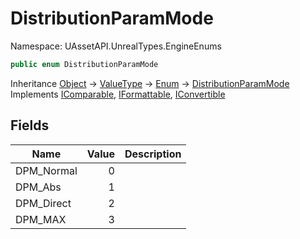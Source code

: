 # DistributionParamMode

Namespace: UAssetAPI.UnrealTypes.EngineEnums

```csharp
public enum DistributionParamMode
```

Inheritance [Object](https://docs.microsoft.com/en-us/dotnet/api/system.object) → [ValueType](https://docs.microsoft.com/en-us/dotnet/api/system.valuetype) → [Enum](https://docs.microsoft.com/en-us/dotnet/api/system.enum) → [DistributionParamMode](./uassetapi.unrealtypes.engineenums.distributionparammode.md)<br>
Implements [IComparable](https://docs.microsoft.com/en-us/dotnet/api/system.icomparable), [IFormattable](https://docs.microsoft.com/en-us/dotnet/api/system.iformattable), [IConvertible](https://docs.microsoft.com/en-us/dotnet/api/system.iconvertible)

## Fields

| Name | Value | Description |
| --- | --: | --- |
| DPM_Normal | 0 |  |
| DPM_Abs | 1 |  |
| DPM_Direct | 2 |  |
| DPM_MAX | 3 |  |

